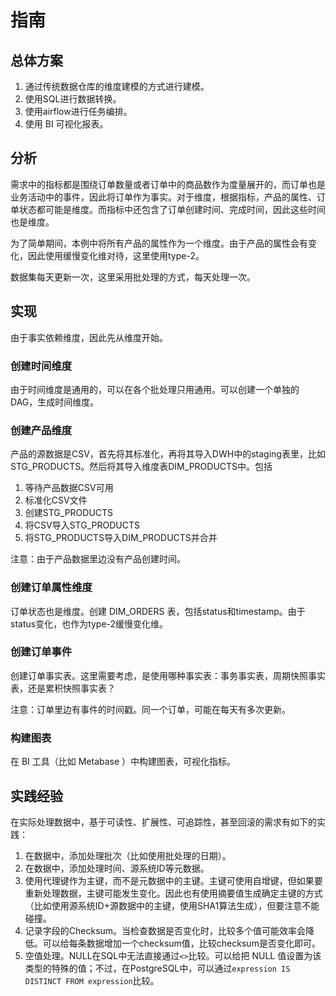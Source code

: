 # 指南

## 总体方案

1. 通过传统数据仓库的维度建模的方式进行建模。
2. 使用SQL进行数据转换。
3. 使用airflow进行任务编排。
4. 使用 BI 可视化报表。

## 分析

需求中的指标都是围绕订单数量或者订单中的商品数作为度量展开的，而订单也是业务活动中的事件，因此将订单作为事实。对于维度，根据指标，产品的属性、订单状态都可能是维度。而指标中还包含了订单创建时间、完成时间，因此这些时间也是维度。

为了简单期间，本例中将所有产品的属性作为一个维度。由于产品的属性会有变化，因此使用缓慢变化维对待，这里使用type-2。

数据集每天更新一次，这里采用批处理的方式，每天处理一次。

## 实现

由于事实依赖维度，因此先从维度开始。

### 创建时间维度

由于时间维度是通用的，可以在各个批处理只用通用。可以创建一个单独的DAG，生成时间维度。

### 创建产品维度

产品的源数据是CSV，首先将其标准化，再将其导入DWH中的staging表里，比如STG_PRODUCTS。然后将其导入维度表DIM_PRODUCTS中。包括

1. 等待产品数据CSV可用
2. 标准化CSV文件
3. 创建STG_PRODUCTS
4. 将CSV导入STG_PRODUCTS
5. 将STG_PRODUCTS导入DIM_PRODUCTS并合并

注意：由于产品数据里边没有产品创建时间。

### 创建订单属性维度

订单状态也是维度。创建 DIM_ORDERS 表，包括status和timestamp。由于status变化，也作为type-2缓慢变化维。

### 创建订单事件

创建订单事实表。这里需要考虑，是使用哪种事实表：事务事实表，周期快照事实表，还是累积快照事实表？

注意：订单里边有事件的时间戳。同一个订单，可能在每天有多次更新。

### 构建图表

在 BI 工具（比如 Metabase ）中构建图表，可视化指标。

## 实践经验

在实际处理数据中，基于可读性、扩展性、可追踪性，甚至回滚的需求有如下的实践：

1. 在数据中，添加处理批次（比如使用批处理的日期）。
2. 在数据中，添加处理时间、源系统ID等元数据。
3. 使用代理键作为主键，而不是元数据中的主键。主键可使用自增键，但如果要重新处理数据，主键可能发生变化。因此也有使用摘要值生成确定主键的方式（比如使用源系统ID+源数据中的主键，使用SHA1算法生成），但要注意不能碰撞。
4. 记录字段的Checksum。当检查数据是否变化时，比较多个值可能效率会降低。可以给每条数据增加一个checksum值，比较checksum是否变化即可。
5. 空值处理。NULL在SQL中无法直接通过`<>`比较。可以给把 NULL 值设置为该类型的特殊的值；不过，在PostgreSQL中，可以通过`expression IS DISTINCT FROM expression`比较。